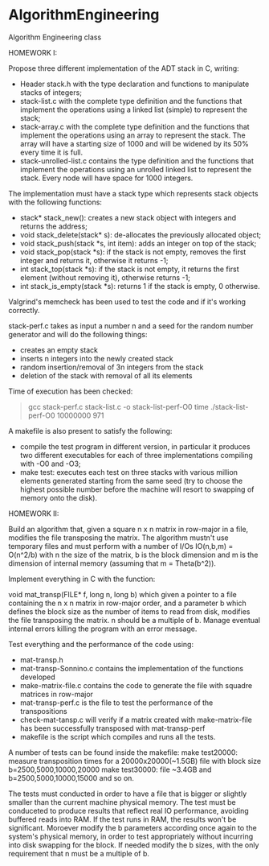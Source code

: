 # AlgorithmEngineering
Algorithm Engineering class

HOMEWORK I:

Propose three different implementation of the ADT stack in C, writing:
- Header stack.h with the type declaration and functions to manipulate stacks of integers;
- stack-list.c with the complete type definition and the functions that implement the operations using a linked list (simple) to represent the stack;
- stack-array.c with the complete type definition and the functions that implement the operations using an array to represent the stack. The array will have a starting size of 1000 and will be widened by its 50% every time it is full.
- stack-unrolled-list.c contains the type definition and the functions that implement the operations using an unrolled linked list to represent the stack. Every node will have space for 1000 integers.

The implementation must have a stack type which represents stack objects with the following functions:
- stack* stack_new(): creates a new stack object with integers and returns the address;
- void stack_delete(stack* s): de-allocates the previously allocated object;
- void stack_push(stack *s, int item): adds an integer on top of the stack;
- void stack_pop(stack *s): if the stack is not empty, removes the first integer and returns it, otherwise it returns -1;
- int stack_top(stack *s): if the stack is not empty, it returns the first element (without removing it), otherwise returns -1;
- int stack_is_empty(stack *s): returns 1 if the stack is empty, 0 otherwise.

Valgrind's memcheck has been used to test the code and if it's working correctly.

stack-perf.c takes as input a number n and a seed for the random number generator and will do the following things:
- creates an empty stack
- inserts n integers into the newly created stack
- random insertion/removal of 3n integers from the stack
- deletion of the stack with removal of all its elements 
 
Time of execution has been checked:
> gcc stack-perf.c stack-list.c -o stack-list-perf-O0
> time ./stack-list-perf-O0 10000000 971

A makefile is also present to satisfy the following:
- compile the test program in different version, in particular it produces two different executables for each of three implementations compiling with -O0 and -O3;
- make test: executes each test on three stacks with various million elements generated starting from the same seed (try to choose the highest possible number before the machine will resort to swapping of memory onto the disk).

HOMEWORK II:

Build an algorithm that, given a square n x n matrix in row-major in a file, modifies the file transposing the matrix. The algorithm mustn't use temporary files and must perform with a number of I/Os IO(n,b,m) = O(n^2/b) with n the size of the matrix, b is the block dimension and m is the dimension of internal memory (assuming that m = Theta(b^2)).

Implement everything in C with the function:

void mat_transp(FILE* f, long n, long b) which given a pointer to a file containing the n x n matrix in row-major order, and a parameter b which defines the block size as the number of items to read from disk, modifies the file transposing the matrix. n should be a multiple of b. Manage eventual internal errors killing the program with an error message.

Test everything and the performance of the code using:
- mat-transp.h 
- mat-transp-Sonnino.c contains the implementation of the functions developed
- make-matrix-file.c contains the code to generate the file with squadre matrices in row-major
- mat-transp-perf.c is the file to test the performance of the transpositions
- check-mat-tansp.c will verify if a matrix created with make-matrix-file has been successfully transposed with mat-transp-perf
- makefile is the script which compiles and runs all the tests.
 
A number of tests can be found inside the makefile:
make test20000: measure transposition times for a 20000x20000(~1.5GB) file with block size b=2500,5000,10000,20000
make test30000: file ~3.4GB and b=2500,5000,10000,15000
and so on.

The tests must conducted in order to have a file that is bigger or slightly smaller than the current machine physical memory. The test must be conduceted to produce results that reflect real IO performance, avoiding buffered reads into RAM. If the test runs in RAM, the results won't be significant.
Moroever modify the b parameters according once again to the system's physical memory, in order to test appropriately without incurring into disk swapping for the block. If needed modify the b sizes, with the only requirement that n must be a multiple of b.
